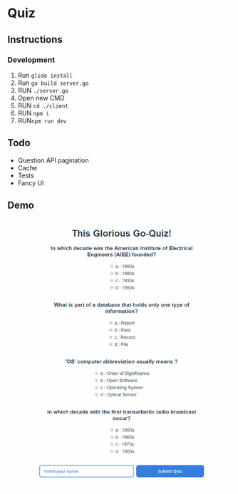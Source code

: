 # Quiz

## Instructions

### Development

1. Run `glide install`
2. Run `go build server.go`
3. RUN `./server.go`
4. Open new CMD
5. RUN `cd ./client`
6. RUN `npm i`
7. RUN`npm run dev`

## Todo

* Question API pagination
* Cache
* Tests
* Fancy UI

## Demo

![quiz_demo.gif](quiz_demo.gif)
